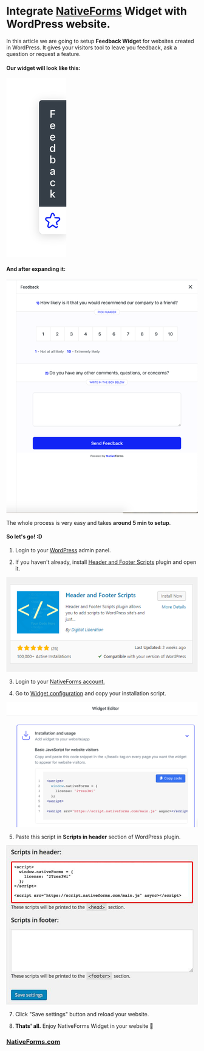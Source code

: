 # Integrate [NativeForms](https://nativeforms.com/) Widget with WordPress website.

  
In this article we are going to setup **Feedback Widget** for websites created in WordPress.
It gives your visitors tool to leave you feedback, ask a question or request a feature.

#### Our widget will look like this:
![Widget](https://raw.githubusercontent.com/venits/native-forms-wordpress/master/assets/widget.png)

#### And after expanding it:
![Form](https://raw.githubusercontent.com/venits/native-forms-wordpress/master/assets/form.png)

The whole process is very easy and takes **around 5 min to setup**.
#### So let's go! :D

1. Login to your [WordPress](https://wordpress.com/) admin panel.

2. If you haven't already, install [Header and Footer Scripts](https://wordpress.com/plugins/insert-headers-and-footers) plugin and open it.

![Plugin](https://raw.githubusercontent.com/venits/native-forms-wordpress/master/assets/plugin.png)

3. Login to your [NativeForms account.](https://app.nativeforms.com/)

4. Go to [Widget configuration](app.nativeforms.com/widget) and copy your installation script.

![install](https://raw.githubusercontent.com/venits/native-forms-wordpress/master/assets/install.png)

5. Paste this script in **Scripts in header** section of WordPress plugin.

![script](https://raw.githubusercontent.com/venits/native-forms-wordpress/master/assets/script.jpg)

7. Click "Save settings" button and reload your website.

8. **Thats' all.** Enjoy NativeForms Widget in your website 🎉


### [NativeForms.com](https://nativeforms.com/)
